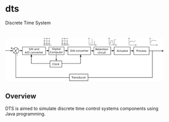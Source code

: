 # dts
Discrete Time System

<h1 align="center">
  <img src="https://raw.githubusercontent.com/assemblits/dts/master/src/main/resources/images/dts-flow.png" />
</h1>

## Overview
DTS is aimed to simulate discrete time control systems components using Java programming. 